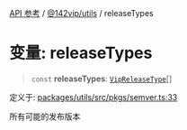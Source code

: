 [API 参考](../wiki/Home) / [@142vip/utils](../wiki/@142vip.utils) / releaseTypes

# 变量: releaseTypes

> `const` **releaseTypes**: [`VipReleaseType`](../wiki/@142vip.utils.%E7%B1%BB%E5%9E%8B%E5%88%AB%E5%90%8D.VipReleaseType)\[]

定义于: [packages/utils/src/pkgs/semver.ts:33](https://github.com/142vip/core-x/blob/58a4aca72f73ebc92491a458c9b83754486dc296/packages/utils/src/pkgs/semver.ts#L33)

所有可能的发布版本
